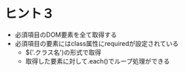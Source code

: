 # ヒント３

* 必須項目のDOM要素を全て取得する
* 必須項目の要素にはclass属性にrequiredが設定されている
  * $('.クラス名')の形式で取得
  * 取得した要素に対して.each()でループ処理ができる
